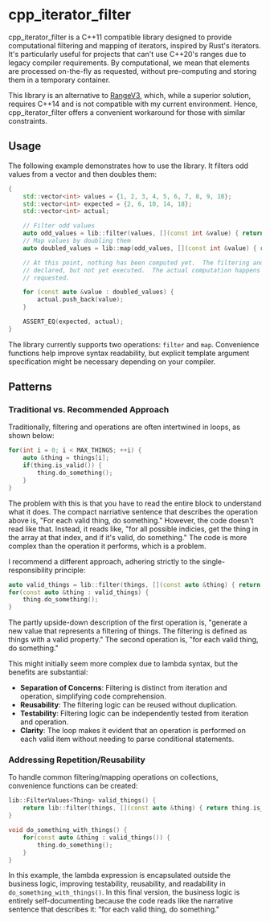 # cpp_iterator_filter

cpp_iterator_filter is a C++11 compatible library designed to provide computational filtering and mapping of iterators, inspired by Rust's iterators. It's particularly useful for projects that can't use C++20's ranges due to legacy compiler requirements. By computational, we mean that elements are processed on-the-fly as requested, without pre-computing and storing them in a temporary container.

This library is an alternative to [RangeV3](https://github.com/ericniebler/range-v3), which, while a superior solution, requires C++14 and is not compatible with my current environment. Hence, cpp_iterator_filter offers a convenient workaround for those with similar constraints.

## Usage

The following example demonstrates how to use the library. It filters odd values from a vector and then doubles them:

```cpp
{
    std::vector<int> values = {1, 2, 3, 4, 5, 6, 7, 8, 9, 10};
    std::vector<int> expected = {2, 6, 10, 14, 18};
    std::vector<int> actual;

    // Filter odd values
    auto odd_values = lib::filter(values, [](const int &value) { return value % 2 == 1; });
    // Map values by doubling them
    auto doubled_values = lib::map(odd_values, [](const int &value) { return value * 2; });

    // At this point, nothing has been computed yet.  The filtering and mapping has been
    // declared, but not yet executed.  The actual computation happens in-place when the values are
    // requested.

    for (const auto &value : doubled_values) {
        actual.push_back(value);
    }

    ASSERT_EQ(expected, actual);
}
```

The library currently supports two operations: `filter` and `map`. Convenience functions help improve syntax readability, but explicit template argument specification might be necessary depending on your compiler.

## Patterns

### Traditional vs. Recommended Approach

Traditionally, filtering and operations are often intertwined in loops, as shown below:

```cpp
for(int i = 0; i < MAX_THINGS; ++i) {
    auto &thing = things[i];
    if(thing.is_valid()) {
        thing.do_something();
    }
}
```

The problem with this is that you have to read the entire block to understand what it does.  The compact narriative sentence that describes the operation above is, "For each valid thing, do something." However, the code doesn't read like that. Instead, it reads like, "for all possible indicies, get the thing in the array at that index, and if it's valid, do something." The code is more complex than the operation it performs, which is a problem.

I recommend a different approach, adhering strictly to the single-responsibility principle:

```cpp
auto valid_things = lib::filter(things, [](const auto &thing) { return thing.is_valid(); });
for(const auto &thing : valid_things) {
    thing.do_something();
}
```

The partly upside-down description of the first operation is, "generate a new value that represents a filtering of things.  The filtering is defined as things with a valid property."  The second operation is, "for each valid thing, do something."

This might initially seem more complex due to lambda syntax, but the benefits are substantial:

- **Separation of Concerns**: Filtering is distinct from iteration and operation, simplifying code comprehension.
- **Reusability**: The filtering logic can be reused without duplication.
- **Testability**: Filtering logic can be independently tested from iteration and operation.
- **Clarity**: The loop makes it evident that an operation is performed on each valid item without needing to parse conditional statements.

### Addressing Repetition/Reusability

To handle common filtering/mapping operations on collections, convenience functions can be created:

```cpp
lib::FilterValues<Thing> valid_things() {
    return lib::filter(things, [](const auto &thing) { return thing.is_valid(); });
}

void do_something_with_things() {
    for(const auto &thing : valid_things()) {
        thing.do_something();
    }
}
```

In this example, the lambda expression is encapsulated outside the business logic, improving testability, reusability, and readability in `do_something_with_things()`.  In this final version, the business logic is entirely self-documenting because the code reads like the narrative sentence that describes it: "for each valid thing, do something."
